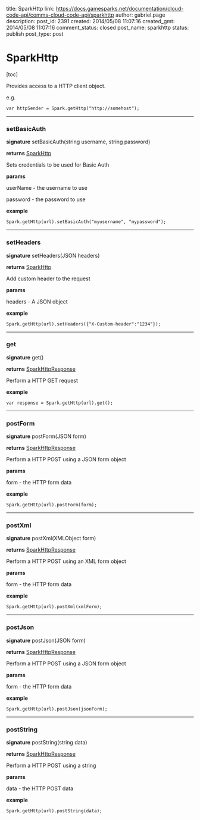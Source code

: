 title: SparkHttp
link: https://docs.gamesparks.net/documentation/cloud-code-api/comms-cloud-code-api/sparkhttp
author: gabriel.page
description: 
post_id: 2391
created: 2014/05/08 11:07:16
created_gmt: 2014/05/08 11:07:16
comment_status: closed
post_name: sparkhttp
status: publish
post_type: post

<!--Provides access to a HTTP client object. -->

# SparkHttp

[toc] 

Provides access to a HTTP client object.

e.g.
    
    
    var httpSender = Spark.getHttp("http://somehost");

* * *

### setBasicAuth

**signature** setBasicAuth(string username, string password)

**returns** [SparkHttp](../Comms/SparkHttp)

Sets credentials to be used for Basic Auth

**params**

userName - the username to use

password - the password to use

**example**
    
    
    Spark.getHttp(url).setBasicAuth("myusername", "mypassword");

* * *

### setHeaders

**signature** setHeaders(JSON headers)

**returns** [SparkHttp](../Comms/SparkHttp)

Add custom header to the request

**params**

headers - A JSON object

**example**
    
    
    Spark.getHttp(url).setHeaders({"X-Custom-header":"1234"});

* * *

### get

**signature** get()

**returns** [SparkHttpResponse](../Comms/SparkHttpResponse)

Perform a HTTP GET request

**example**
    
    
    var response = Spark.getHttp(url).get();

* * *

### postForm

**signature** postForm(JSON form)

**returns** [SparkHttpResponse](../Comms/SparkHttpResponse)

Perform a HTTP POST using a JSON form object

**params**

form - the HTTP form data

**example**
    
    
    Spark.getHttp(url).postForm(form);

* * *

### postXml

**signature** postXml(XMLObject form)

**returns** [SparkHttpResponse](../Comms/SparkHttpResponse)

Perform a HTTP POST using an XML form object

**params**

form - the HTTP form data

**example**
    
    
    Spark.getHttp(url).postXml(xmlForm);

* * *

### postJson

**signature** postJson(JSON form)

**returns** [SparkHttpResponse](../Comms/SparkHttpResponse)

Perform a HTTP POST using a JSON form object

**params**

form - the HTTP form data

**example**
    
    
    Spark.getHttp(url).postJson(jsonForm);

* * *

### postString

**signature** postString(string data)

**returns** [SparkHttpResponse](../Comms/SparkHttpResponse)

Perform a HTTP POST using a string

**params**

data - the HTTP POST data

**example**
    
    
    Spark.getHttp(url).postString(data);